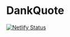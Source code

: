 # DankQuote
[![Netlify Status](https://api.netlify.com/api/v1/badges/cd10af7b-867c-42a1-b2dd-720c60b7b1d6/deploy-status)](https://app.netlify.com/sites/dankquote/deploys)